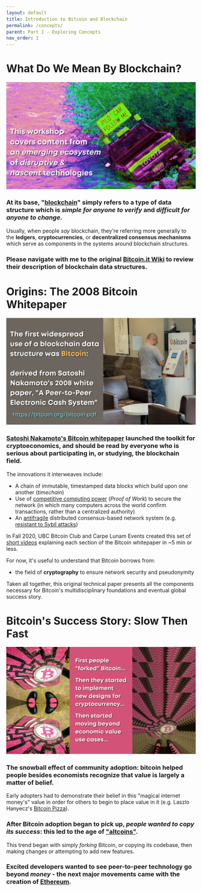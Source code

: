 ```yaml
---
layout: default
title: Introduction to Bitcoin and Blockchain
permalink: /concepts/
parent: Part 1 - Exploring Concepts
nav_order: 1
---
```


# What Do We Mean By Blockchain?

![Intro 1](figures/intro-1.png)
<br>

### At its base, "[blockchain](https://en.bitcoin.it/wiki/Block_chain)" simply refers to a type of data structure which is *simple for anyone to verify* and *difficult for anyone to change*.

Usually, when people *say* blockchain, they're referring more generally to the **ledgers**, **cryptocurrencies**, or **decentralized consensus mechanisms** which serve as components in the systems around blockchain structures.

### Please navigate with me to the original [Bitcoin.it Wiki](https://en.bitcoin.it/wiki/Block_chain) to review their description of blockchain data structures.

# Origins: The 2008 Bitcoin Whitepaper

![Intro 2](figures/intro-2.png)
<br>

### **[Satoshi Nakamoto's Bitcoin whitepaper](https://bitcoin.org/bitcoin.pdf)** launched the toolkit for cryptoeconomics, and should be read by everyone who is serious about participating in, or studying, the blockchain field.

The innovations it interweaves include:
 * A chain of immutable, timestamped data blocks which build upon one another (*timechain*)
 * Use of [competitive computing power](https://medium.com/certik/how-bitcoin-works-mining-and-consensus-3d64bf893ba2) (*Proof of Work*) to secure the network (in which many computers across the world confirm transactions, rather than a centralized authority)
 * An [antifragile](https://en.wikipedia.org/wiki/Antifragile#Introduction) distributed consensus-based network system (e.g. [resistant to Sybil attacks](https://en.wikipedia.org/wiki/Sybil_attack))

In Fall 2020, UBC Bitcoin Club and Carpe Lunam Events created this set of [short videos](https://www.youtube.com/playlist?list=PLvhhoxakT2WAKm6WKFEf3iPQWGAjl8QYR) explaining each section of the Bitcoin whitepaper in ~5 min or less. 

For now, it's useful to understand that Bitcoin borrows from:

* the field of **cryptography** to ensure network security and pseudonymity 

Taken all together, this original technical paper presents all the components necessary for Bitcoin's multidisciplinary foundations and eventual global success story.

# Bitcoin's Success Story: Slow Then Fast

![Intro 3](figures/intro-3.png)
<br>

### The snowball effect of community adoption: bitcoin helped people besides economists recognize that value is largely a matter of belief. 

Early adopters had to demonstrate their belief in this "magical internet money's" value in order for others to begin to place value in it (e.g. Laszlo Hanyecz's [Bitcoin Pizza](https://www.coindesk.com/bitcoin-pizza-10-years-laszlo-hanyecz)).

### After Bitcoin adoption began to pick up, *people wanted to copy its success*:  this led to the age of ["altcoins"](https://hackernoon.com/about-bitcoin-what-altcoins-and-shitcoins-dont-seem-to-get-rs53323w).

This trend began with simply *forking* Bitcoin, or copying its codebase, then making changes or attempting to add new features.

### Excited developers wanted to see peer-to-peer technology go beyond *money* - the next major movements came with the creation of [Ethereum](https://ethereum.org/en/what-is-ethereum/).
